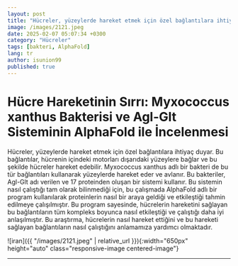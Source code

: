 ```yaml
---
layout: post
title: "Hücreler, yüzeylerde hareket etmek için özel bağlantılara ihtiyaç duyar. Bu bağlantılar, hücrenin içindeki motorları dışarıdaki yüzeylere bağlar ve bu şekilde hücreler hareket edebilir."
image: /images/2121.jpeg
date: 2025-02-07 05:07:34 +0300
category: "Hücreler" 
tags: [bakteri, AlphaFold] 
lang: tr
author: isunion99
published: true
---
```


# **Hücre Hareketinin Sırrı: Myxococcus xanthus Bakterisi ve Agl-Glt Sisteminin AlphaFold ile İncelenmesi**
  
Hücreler, yüzeylerde hareket etmek için özel bağlantılara ihtiyaç duyar. Bu bağlantılar, hücrenin içindeki motorları dışarıdaki yüzeylere bağlar ve bu şekilde hücreler hareket edebilir. Myxococcus xanthus adlı bir bakteri de bu tür bağlantıları kullanarak yüzeylerde hareket eder ve avlanır. Bu bakteriler, Agl-Glt adı verilen ve 17 proteinden oluşan bir sistemi kullanır. Bu sistemin nasıl çalıştığı tam olarak bilinmediği için, bu çalışmada AlphaFold adlı bir program kullanılarak proteinlerin nasıl bir araya geldiği ve etkileştiği tahmin edilmeye çalışılmıştır. Bu program sayesinde, hücrelerin hareketini sağlayan bu bağlantıların tüm kompleks boyunca nasıl etkileştiği ve çalıştığı daha iyi anlaşılmıştır. Bu araştırma, hücrelerin nasıl hareket ettiğini ve bu hareketi sağlayan bağlantıların nasıl çalıştığını anlamamıza yardımcı olmaktadır.

![iran]({{ "/images/2121.jpeg" | relative_url }}){:width="650px" height="auto" class="responsive-image centered-image"}


---